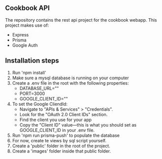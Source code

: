 ## Cookbook API

The repository contains the rest api project for the cookbook webapp.
This project makes use of:

- Express
- Prisma
- Google Auth

## Installation steps

1. Run 'npm install'
1. Make sure a mysql database is running on your computer
1. Create a .env file in the root with the following properties:
   - DATABASE_URL=""
   - PORT=3000
   - GOOGLE_CLIENT_ID=""
1. To set the Google CliendId:
   - Navigate to "APIs & Services" > "Credentials".
   - Look for the "OAuth 2.0 Client IDs" section.
   - Find the client you use for your app
   - Copy the "Client ID" value—this is what you should set as GOOGLE_CLIENT_ID in your .env file.
1. Run 'npm run prisma-push' to populate the database
1. For now, create te views by sql script yourself.
1. Create a 'public' folder in the root of the project.
1. Create a 'images' folder inside that public folder.
